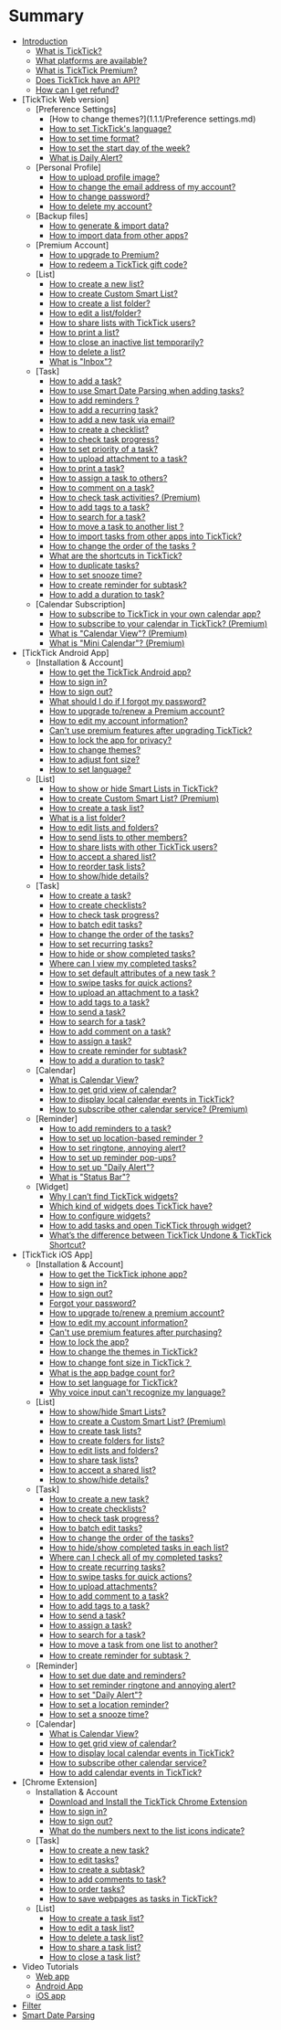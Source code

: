 # Summary
* [Introduction](README.md)
  * [What is TickTick?](what_is_ticktick.md)
  * [What platforms are available?](which_device_is_needed_to_use_ticktick.md)
  * [What is TickTick Premium?](is_ticktick_free.md)
  * [Does TickTick have an API?](does_ticktick_have_an_api.md)
  * [How can I get refund?](how_can_i_get_refund.md)
* [TickTick Web version]
  * [Preference Settings]
    * [How to change themes?](1.1.1/Preference settings.md)
    * [How to set TickTick's language?](how_to_set_language_in_ticktick.md)
    * [How to set time format?](ticktick_web_app/how_to_set_time_format.md)
    * [How to set the start day of the week?](ticktick_web_app/how_to_set_the_start_of_week.md)
    * [What is Daily Alert?](ticktick_web_app/how_to_set_daily_alert_time.md)
  * [Personal Profile]
    * [How to upload profile image?](ticktick_web_app/how_to_upload_your_profile_image.md)
    * [How to change the email address of my account?](ticktick_web_app/how_to_change_the_email_address_of_your_account.md)
    * [How to change password?](ticktick_web_app/how_to_change_password.md)
    * [How to delete my account?](ticktick_web_app/how_to_delete_your_account.md)
  * [Backup files]
    * [How to generate & import data?](how_to_generate_&_import_data.md)
    * [How to import data from other apps?](how_to_import_data_from_other_apps.md)
  * [Premium Account]
    * [How to upgrade to Premium?](how_to_upgrade_to_pro.md)
    * [How to redeem a TickTick gift code?](how_to_redeem_a_ticktick_gift_code.md)
  * [List]
    * [How to create a new list?](ticktick_web_app/how_to_add_a_new_list.md)
    * [How to create Custom Smart List?](how_to_create_custom_smart_list.md)
    * [How to create a list folder?](how_to_create_a_list_folder.md)
    * [How to edit a list/folder?](ticktick_web_app/how_to_edit_lists.md)
    * [How to share lists with TickTick users?](ticktick_web_app/how_to_share_lists.md)
    * [How to print a list?](ticktick_web_app/how_to_print_a_list.md)
    * [How to close an inactive list temporarily?](ticktick_web_app/how_to_close_a_list.md)
    * [How to delete a list?](ticktick_web_app/how_to_delete_a_list.md)
    * [What is "Inbox"?](ticktick_web_app/what_is_inbox.md)
  * [Task]
    * [How to add a task?](how-to-add-a-task.md)
    * [How to use Smart Date Parsing when adding tasks?](how_to_use_smart_date_parsing_when_adding_tasks.md)
    * [How to add reminders ?](how_to_add_reminders.md)
    * [How to add a recurring task?](ticktick_web_app/how_to_add_a_recurring_task.md)
    * [How to add a new task via email?](ticktick_web_app/how_to_add_a_new_via_email.md)
    * [How to create a checklist?](ticktick_web_app/how_to_create_checklist.md)
    * [How to check task progress?](web-How_to_record_task_progress.md)
    * [How to set priority of a task?](ticktick_web_app/how_to_set_priority_of_a_task.md)
    * [How to upload attachment to a task?](ticktick_web_app/how_to_upload_attachment_to_a_task.md)
    * [How to print a task?](ticktick_web_app/how_to_print_a_task.md)
    * [How to assign a task to others?](ticktick_web_app/how_to_assign_a_task_to_others.md)
    * [How to comment on a task?](ticktick_web_app/how_to_comment_on_a_task.md)
    * [How to check task activities? (Premium)](ticktick_web_app/how_to_check_revision_history_of_a_task.md)
    * [How to add tags to a task?](ticktick_web_app/how_to_add_tag_to_a_task.md)
    * [How to search for a task?](ticktick_web_app/how_to_search_a_task.md)
    * [How to move a task to another list ?](ticktick_web_app/how_to_move_a_task_in_another_list.md)
    * [How to import tasks from other apps into TickTick?](ticktick_web_app/how_to_import_tasks_from_other_apps_into_ticktick.md)
    * [How to change the order of the tasks ?](ticktick_web_app/how_to_change_order_of_tasks.md)
    * [What are the shortcuts in TickTick?](ticktick_web_app/how_many_shortcuts_are_there_in_ticktick.md)
    * [How to duplicate tasks?](how_to_duplicate_tasks.md)
    * [How to set snooze time?](how_to_set_snooze_time.md)
    * [How to create reminder for subtask?](how-to-create-reminder-for-subtask.md)
    * [How to add a duration to task?](how-to-add-a-duration-to-task.md)
  * [Calendar Subscription]
    * [How to subscribe to TickTick in your own calendar app?](ticktick_web_app/how_to_subscribe_ticktick_in_my_own_calendar_app.md)
    * [How to subscribe to your calendar in TickTick? (Premium)](ticktick_web_app/how_to_subscribe_my_calendar_in_ticktick.md)
    * [What is "Calendar View"? (Premium)](ticktick_web_app/what_is_calendar_view.md)
    * [What is "Mini Calendar"? (Premium)](ticktick_web_app/what_is_mini_calendar.md)
* [TickTick Android App]
  * [Installation & Account]
    * [How to get the TickTick Android app?](android_app/1_how_can_i_get_the_ticktick_android_app.md)
    * [How to sign in?](android_app/2_how_to_sign_in.md)
    * [How to sign out?](android_app/3_how_to_sign_out.md)
    * [What should I do if I forgot my password?](android_app/4_how_should_i_do_if_i_forgot_my_password.md)
    * [How to upgrade to/renew a Premium account?](android_app/5_how_to_upgrade_torenew_pro_account.md)
    * [How to edit my account information?](android_app/how_to_edit_my_account_information.md)
    * [Can't use premium features after upgrading TickTick?](android_app/how_should_i_do_if_i_still_cant_use_premium_features_after_i_purchase_ticktick.md)
    * [How to lock the app for privacy?](android_app/6_how_to_lock_the_app.md)
    * [How to change themes?](android_app/7_how_to_choose_app_theme.md)
    * [How to adjust font size?](android_app/how_to_change_font_size.md)
    * [How to set language?](how_to_set_language.md)
  * [List]
    * [How to show or hide Smart Lists  in TickTick?](android_app/how_many_default_lists_are_there_in_ticktick.md)
    * [How to create Custom Smart List? (Premium)](how_to_create_custom_smart_list_android.md)
    * [How to create a task list?](android_app/1_how_to_create_a_task_list.md)
    * [What is a list folder?](how_to_create_list_folders_android.md)
    * [How to edit lists and folders?](android_app/2_how_to_editrenamedelete_a_task_list.md)
    * [How to send lists to other members?](how_to_send_task_lists.md)
    * [How to share lists with other TickTick users?](android_app/4_how_to_share_a_task_list.md)
    * [How to accept a shared list?](android_app/how_to_accept_lists_from_others.md)
    * [How to reorder task lists?](android_app/5_how_to_change_the_order_of_task_lists.md)
    * [How to show/hide details?](android_app/how-to-showhide-details.md)
  * [Task]
    * [How to create a task?](android_app/1_how_to_create_a_new_task.md)
    * [How to create checklists?](android_app/how_to_create_checklists_in_a_subtask.md)
    * [How to check task progress?](how_to_record_task_progress_android.md)
    * [How to batch edit tasks?](android_app/2_how_to_batch_edit_tasks.md)
    * [How to change the order of the tasks?](android_app/3_how_to_change_the_order_of_tasks.md)
    * [How to set recurring tasks?](android_app/how_to_set_recurring_tasks.md)
    * [How to hide or show completed tasks?](android_app/4_how_to_archive_tasks.md)
    * [Where can I view my completed tasks?](android_app/11_how_to_check_completed_tasks.md)
    * [How to set default attributes of a new task ?](android_app/7_how_to_set_default_due_date_for_new_task.md)
    * [How to swipe tasks for quick actions?](android_app/8_how_to_swipe_tasks_for_quick_actions.md)
    * [How to upload an attachment to a task?](android_app/10_how_to_upload_attachment.md)
    * [How to add tags to a task?](android_app/12_how_to_add_tags_to_a_task.md)
    * [How to send a task?](how_to_send_a_task.md)
    * [How to search for a task?](android_app/how_to_search_a_task.md)
    * [How to add comment on a task?](android_app/13how_to_add_comment_on_a_task.md)
    * [How to assign a task?](android_app/how_to_assign_a_task_list.md)
    * [How to create reminder for subtask?](android_app/how-to-create-reminder-for-subtask.md)
    * [How to add a duration to task?](android_app/how-to-add-a-duration-to-task.md)
  * [Calendar]
    * [What is Calendar View?](what_is_calendar_view.md)
    * [How to get grid view of calendar?](how_to_get_grid_view_of_calendar_android.md)
    * [How to display local calendar events in TickTick?](android_app/1_how_to_display_local_calendar_events_in_ticktick.md)
    * [How to subscribe other calendar service? (Premium)](android_app/3_how_to_subscribe_other_calendar_service.md)
  * [Reminder]
    * [How to add reminders to a task?](android_app/1_how_to_set_due_date_&_reminder_for_a_task.md)
    * [How to set up location-based reminder ?](android_app/3_how_to_set_location_reminder.md)
    * [How to set ringtone, annoying alert?](android_app/6_how_to_change_the_ringtone.md)
    * [How to set up reminder pop-ups?](android_app/4_how_should_i_do_if_i_dont_want_the_reminder_pop-up.md)
    * [How to set up "Daily Alert"?](android_app/7_how_to_set_daily_alert.md)
    * [What is "Status Bar"?](android_app/8_how_to_enable_reminder_in_status_bar.md)
  * [Widget]
    * [Why I can’t find TickTick widgets?](android_app/1_why_i_cant_find_ticktick_widget.md)
    * [Which kind of widgets does TickTick have?](android_app/2_which_kind_of_widgets_does_ticktick_have.md)
    * [How to configure widgets?](android_app/3_how_to_configure_widget.md)
    * [How to add tasks and open TicKTick through widget?](android_app/how_to_add_tasks_and_enter_ticktick_through_widget.md)
    * [What’s the difference between TickTick Undone & TickTick Shortcut?](whats_the_difference_between_ticktick_undone_&_ticktick_shortcut.md)
* [TickTick iOS App]
  * [Installation & Account]
    * [How to get the TickTick iphone app?](ios_app/1_how_can_i_get_the_ticktick_iphone_app.md)
    * [How to sign in?](ios_app/2_how_to_sign_in.md)
    * [How to sign out?](ios_app/3_how_to_sign_out.md)
    * [Forgot your password?](ios_app/4_how_should_i_do_if_i_forgot_my_password.md)
    * [How to upgrade to\/renew a premium account?](ios_app/5_how_to_upgrade_torenew_pro_account.md)
    * [How to edit my account information?](ios_app/how_to_edit_my_account_information.md)
    * [Can't use premium features after purchasing?](ios_app/how_should_i_do_if_i_still_cant_use_premium_features_after_i_purchase_ticktick.md)
    * [How to lock the app?](ios_app/how_to_lock_the_app.md)
    * [How to change the themes in TickTick?]([installation_&_account].md)
    * [How to change font size in TickTick？](ios_app/how_to_change_language_and_font_size_in_ticktick.md)
    * [What is the app badge count for?](ios_app/what_does_the_app_badge_count_for.md)
    * [How to set language for TickTick?](how_to_set_language_for_ticktick.md)
    * [Why voice input can't recognize my language?](why_voice_input_cant_recognize_my_language.md)
  * [List]
    * [How to show/hide Smart Lists?](how_to_showhide_smart_lists.md)
    * [How to create a Custom Smart List? (Premium)](how_to_create_custom_smart_list_ios.md)
    * [How to create task lists?](how_to_create_task_lists.md)
    * [How to create folders for lists?](How_to_create_list_folders.md)
    * [How to edit lists and folders?](how_to_edit_lists_and_folders.md)
    * [How to share task lists?](how_to_share_task_lists.md)
    * [How to accept a shared list?](how_to_accept_a_shared_list.md)
    * [How to show/hide details?](how-to-showhide-details.md)
  * [Task]
    * [How to create a new task?](ios_app/1how_to_create_a_new_task_md.md)
    * [How to create checklists?](ios_app/5_how_to_create_checklist.md)
    * [How to check task progress?](How_to_record_task_progress.md)
    * [How to batch edit tasks?](ios_app/2_how_to_batch_edit_tasks.md)
    * [How to change the order of the tasks?](ios_app/3_how_to_change_the_order_of_tasks.md)
    * [How to hide/show completed tasks in each list?](ios_app/4_how_to_archive_tasks.md)
    * [Where can I check all of my completed tasks?](ios_app/how_can_i_check_completed_tasks.md)
    * [How to create recurring tasks?](ios_app/how_to_create_recurring_tasks.md)
    * [How to swipe tasks for quick actions?](ios_app/6_how_to_swipe_tasks_for_quick_actions.md)
    * [How to upload attachments?](ios_app/7_how_to_upload_attachment.md)
    * [How to add comment to a task?](ios_app/8_how_to_add_comment_to_a_task.md)
    * [How to add tags to a task?](ios_app/9how_to_add_tags_to_a_task.md)
    * [How to send a task?](how_to_send_s_task.md/task_management.md)
    * [How to assign a task?](ios_app/how_to_assign_tasks_to_others.md)
    * [How to search for a task?](ios_app/how_to_search_for_a_task.md)
    * [How to move a task from one list to another?](how_to_move_a_task_from_one_list_to_another.md)
    * [How to create reminder for subtask？](ios_app/how-to-create-reminder-for-subtask.md)
  * [Reminder]
    * [How to set due date and  reminders?](ios_app/1_how_to_set_due_date_&_reminder_for_a_task.md)
    * [How to set reminder ringtone and annoying alert?](how_to_set_ringtone_for_reminders.md)
    * [How to set "Daily Alert"?](ios_app/4_how_to_set_daily_alert.md)
    * [How to set a location reminder?](ios_app/5_how_to_set_location_reminder.md)
    * [How to set a snooze time?](how_to_set_custom_snooze_time.md)
  * [Calendar]
    * [What is Calendar View?](what_is_calendar_view_used_for.md)
    * [How to get grid view of calendar?](How_to_get_grid_view_of_calendar.md)
    * [How to display local calendar events in TickTick?](ios_app/1_how_to_display_local_calendar_events_in_ticktick.md)
    * [How to subscribe other calendar service?](ios_app/3_how_to_subscribe_other_calendar_service.md)
    * [How to add calendar events in TickTick?](ios_app/2_how_to_add_calendar_events_in_ticktick.md)
* [Chrome Extension]
  * Installation & Account
    * [Download and Install the TickTick Chrome Extension](chrome_extension_app/1_how_can_i_get_the_ticktick_chrome_extension_app.md)
    * [How to sign in?](chrome_extension_app/2_how_to_sign_in.md)
    * [How to sign out?](chrome_extension_app/3_how_to_sign_out.md)
    * [What do the numbers next to the list icons indicate?](chrome_extension_app/4_what_does_the_number_on_the_icon_stand_for.md)
  * [Task]
    * [How to create a new task?](chrome_extension_app/1_how_to_create_a_new_task.md)
    * [How to edit tasks?](chrome_extension_app/2_how_to_edit_tasks.md)
    * [How to create a subtask?](chrome_extension_app/3_how_to_create_a_subtask.md)
    * [How to add comments to task?](chrome_extension_app/4_how_to_add_note_to_a_task.md)
    * [How to order tasks?](chrome_extension_app/5_how_to_order_tasks.md)
    * [How to save webpages as tasks in TickTick?](chrome_extension_app/6_how_to_save_webpage_to_tasks.md)
  * [List]
    * [How to create a task list?](chrome_extension_app/1_how_to_create_a_task_list.md)
    * [How to edit a task list?](chrome_extension_app/2_how_to_edit_a_task_list.md)
    * [How to delete a task list?](chrome_extension_app/3_how_to_delete_a_task_list.md)
    * [How to share a task list?](chrome_extension_app/4_how_to_share_a_task_list.md)
    * [How to close a task list?](chrome_extension_app/5_how_to_close_a_task_list.md)
* Video Tutorials
  * [Web app](video_tutorials/web_app.md)
  * [Android App](video_tutorials/android_app.md)
  * [iOS app](video_tutorials/ios_app.md)
* [Filter](filter/README.md)
* [Smart Date Parsing](nlp/README.md)